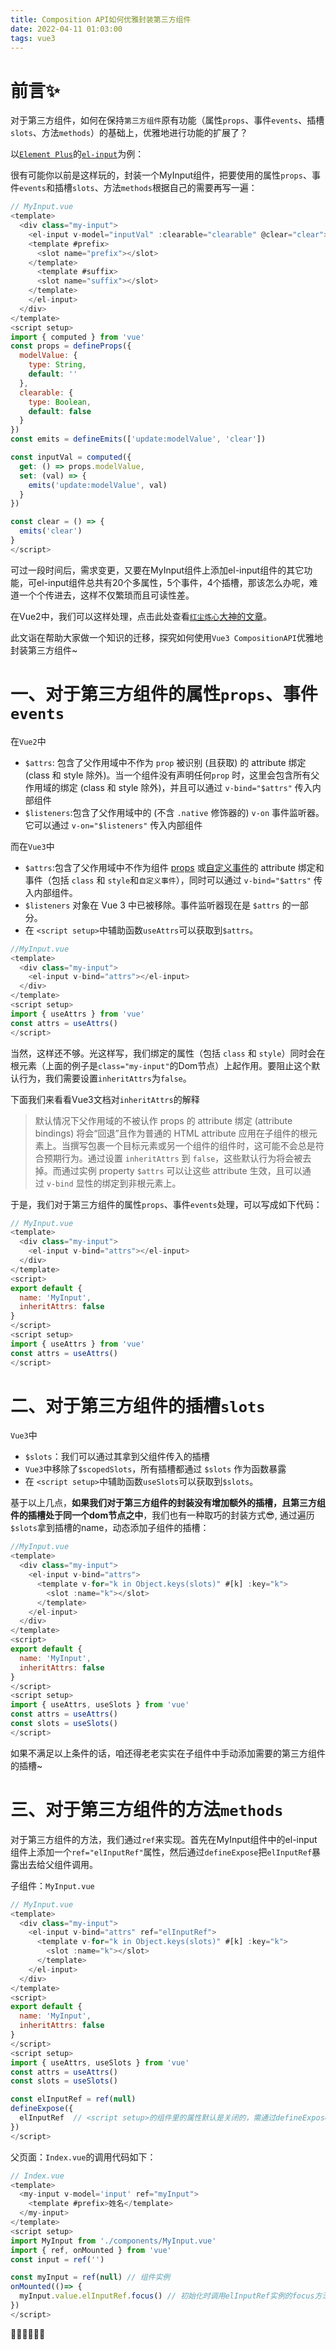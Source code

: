 ```yaml
---
title: Composition API如何优雅封装第三方组件
date: 2022-04-11 01:03:00
tags: vue3
---
```


# 前言✨

对于第三方组件，如何在保持`第三方组件`原有功能（属性`props`、事件`events`、插槽`slots`、方法`methods`）的基础上，优雅地进行功能的扩展了？

以[`Element Plus`](https://element-plus.gitee.io/zh-CN/)的[`el-input`](https://element-plus.gitee.io/zh-CN/component/input.html#input-%E5%B1%9E%E6%80%A7)为例：

很有可能你以前是这样玩的，封装一个MyInput组件，把要使用的属性`props`、事件`events`和插槽`slots`、方法`methods`根据自己的需要再写一遍：

```js
// MyInput.vue
<template>
  <div class="my-input">
    <el-input v-model="inputVal" :clearable="clearable" @clear="clear">
    <template #prefix>
      <slot name="prefix"></slot>
    </template>
      <template #suffix>
      <slot name="suffix"></slot>
    </template>
    </el-input>
  </div>
</template>
<script setup>
import { computed } from 'vue'
const props = defineProps({
  modelValue: {
    type: String,
    default: ''
  },
  clearable: {
    type: Boolean,
    default: false
  }
})
const emits = defineEmits(['update:modelValue', 'clear'])

const inputVal = computed({
  get: () => props.modelValue,
  set: (val) => {
    emits('update:modelValue', val)
  }
})

const clear = () => {
  emits('clear')
}
</script>
```
可过一段时间后，需求变更，又要在MyInput组件上添加el-input组件的其它功能，可el-input组件总共有20个多属性，5个事件，4个插槽，那该怎么办呢，难道一个个传进去，这样不仅繁琐而且可读性差。

在Vue2中，我们可以这样处理，点击此处查看[`红尘炼心`大神的文章](https://juejin.cn/post/6943534547501858824#heading-4)。

此文诣在帮助大家做一个知识的迁移，探究如何使用`Vue3 CompositionAPI`优雅地封装第三方组件~

# 一、对于第三方组件的属性`props`、事件`events`
在`Vue2`中
- `$attrs`: 包含了父作用域中不作为 `prop` 被识别 (且获取) 的 attribute 绑定 (class 和 style 除外)。当一个组件没有声明任何`prop` 时，这里会包含所有父作用域的绑定 (class 和 style 除外)，并且可以通过 `v-bind="$attrs"` 传入内部组件
- `$listeners`:包含了父作用域中的 (不含 `.native` 修饰器的) `v-on` 事件监听器。它可以通过 `v-on="$listeners"` 传入内部组件

而在`Vue3`中
- `$attrs`:包含了父作用域中不作为组件 [props](https://v3.cn.vuejs.org/api/options-data.html#props) 或[自定义事件](https://v3.cn.vuejs.org/api/options-data.html#emits)的 attribute 绑定和事件（包括 `class` 和 `style`和`自定义事件`），同时可以通过 `v-bind="$attrs"` 传入内部组件。
- `$listeners` 对象在 Vue 3 中已被移除。事件监听器现在是 `$attrs` 的一部分。
- 在 `<script setup>`中辅助函数`useAttrs`可以获取到`$attrs`。
```js
//MyInput.vue 
<template>
  <div class="my-input">
    <el-input v-bind="attrs"></el-input>
  </div>
</template>
<script setup>
import { useAttrs } from 'vue'
const attrs = useAttrs()
</script>
```
当然，这样还不够。光这样写，我们绑定的属性（包括 `class` 和 `style`）同时会在根元素（上面的例子是`class="my-input"`的Dom节点）上起作用。要阻止这个默认行为，我们需要设置`inheritAttrs`为`false`。

下面我们来看看Vue3文档对`inheritAttrs`的解释
> 默认情况下父作用域的不被认作 props 的 attribute 绑定 (attribute bindings) 将会“回退”且作为普通的 HTML attribute 应用在子组件的根元素上。当撰写包裹一个目标元素或另一个组件的组件时，这可能不会总是符合预期行为。通过设置 `inheritAttrs` 到 `false`，这些默认行为将会被去掉。而通过实例 property `$attrs` 可以让这些 attribute 生效，且可以通过 `v-bind` 显性的绑定到非根元素上。

于是，我们对于第三方组件的属性`props`、事件`events`处理，可以写成如下代码：
```js
// MyInput.vue 
<template>
  <div class="my-input">
    <el-input v-bind="attrs"></el-input>
  </div>
</template>
<script>
export default {
  name: 'MyInput',
  inheritAttrs: false
}
</script>
<script setup>
import { useAttrs } from 'vue'
const attrs = useAttrs()
</script>
```

# 二、对于第三方组件的插槽`slots`
`Vue3`中
- `$slots`：我们可以通过其拿到父组件传入的插槽
- `Vue3`中移除了`$scopedSlots`，所有插槽都通过 `$slots` 作为函数暴露
- 在 `<script setup>`中辅助函数`useSlots`可以获取到`$slots`。

基于以上几点，**如果我们对于第三方组件的封装没有增加额外的插槽，且第三方组件的插槽处于同一个dom节点之中**，我们也有一种取巧的封装方式😎, 通过遍历`$slots`拿到插槽的name，动态添加子组件的插槽：
```js
//MyInput.vue 
<template>
  <div class="my-input">
    <el-input v-bind="attrs">
      <template v-for="k in Object.keys(slots)" #[k] :key="k">
        <slot :name="k"></slot>
      </template>
    </el-input>
  </div>
</template>
<script>
export default {
  name: 'MyInput',
  inheritAttrs: false
}
</script>
<script setup>
import { useAttrs, useSlots } from 'vue'
const attrs = useAttrs()
const slots = useSlots()
</script>
```
如果不满足以上条件的话，咱还得老老实实在子组件中手动添加需要的第三方组件的插槽~

# 三、对于第三方组件的方法`methods`

对于第三方组件的方法，我们通过`ref`来实现。首先在MyInput组件中的el-input组件上添加一个`ref="elInputRef"`属性，然后通过`defineExpose`把`elInputRef`暴露出去给父组件调用。

子组件：`MyInput.vue`

```js
// MyInput.vue 
<template>
  <div class="my-input">
    <el-input v-bind="attrs" ref="elInputRef">
      <template v-for="k in Object.keys(slots)" #[k] :key="k">
        <slot :name="k"></slot>
      </template>
    </el-input>
  </div>
</template>
<script>
export default {
  name: 'MyInput',
  inheritAttrs: false
}
</script>
<script setup>
import { useAttrs, useSlots } from 'vue'
const attrs = useAttrs()
const slots = useSlots()

const elInputRef = ref(null)
defineExpose({
  elInputRef  // <script setup>的组件里的属性默认是关闭的，需通过defineExpose暴露出去才能被调用
})
</script>
```
父页面：`Index.vue`的调用代码如下：

```js
// Index.vue 
<template>
  <my-input v-model='input' ref="myInput">
    <template #prefix>姓名</template>
  </my-input>
</template>
<script setup>
import MyInput from './components/MyInput.vue'
import { ref, onMounted } from 'vue'
const input = ref('')

const myInput = ref(null) // 组件实例
onMounted(()=> {
  myInput.value.elInputRef.focus() // 初始化时调用elInputRef实例的focus方法
})
</script>
```
🎉🎉🎉🎉🎉🎉


